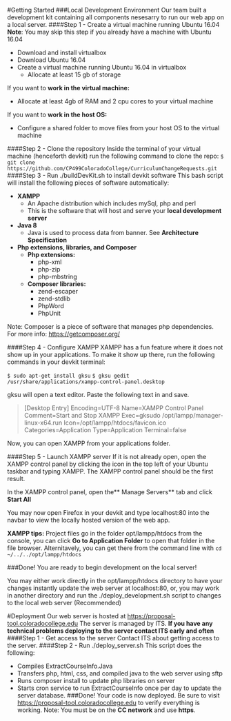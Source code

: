 
#Getting Started
###Local Development Environment
Our team built a development kit containing all components nesesarry to run our web app on a local server.
####Step 1 - Create a virtual machine running Ubuntu 16.04
**Note**: You may skip this step if you already have a machine with Ubuntu 16.04

+ Download and install virtualbox
+ Download Ubuntu 16.04
+ Create a virtual machine running Ubuntu 16.04 in virtualbox
	+ Allocate at least 15 gb of storage

If you want to  **work in the virtual machine:**
+ Allocate at least 4gb of RAM and 2 cpu cores to your virtual machine

If you want to **work in the host OS:**
+ Configure a shared folder to move files from your host OS to the virtual machine



####Step 2 - Clone the repository
Inside the terminal of your virtual machine (henceforth devkit) run the following command to clone the repo:
`$ git clone https://github.com/CP499ColoradoCollege/CurriculumChangeRequests.git`
####Step 3 - Run ./buildDevKit.sh to install devkit software
This bash script will install the following pieces of software automatically:
+ **XAMPP**
    + An Apache distribution which includes mySql, php and perl
    + This is the software that will host and serve your **local development server**
+ **Java 8**
    * Java is used to process data from banner. See **Architecture Specification**
+ **Php extensions, libraries, and Composer**
    * **Php extensions:**
		* php-xml
		* php-zip
		* php-mbstring
	* **Composer libraries:**
		* zend-escaper
		* zend-stdlib
		* PhpWord
		* PhpUnit

Note: Composer is a piece of software that manages php dependencies. For more info: https://getcomposer.org/

####Step 4 - Configure XAMPP
XAMPP has a fun feature where it does not show up in your applications. To make it show up there, run the following commands in your devkit terminal:

`$ sudo apt-get install gksu`
`$ gksu gedit /usr/share/applications/xampp-control-panel.desktop`

gksu will open a text editor. Paste the following text in and save.

>[Desktop Entry]
Encoding=UTF-8
Name=XAMPP Control Panel
Comment=Start and Stop XAMPP
Exec=gksudo /opt/lampp/manager-linux-x64.run
Icon=/opt/lampp/htdocs/favicon.ico
Categories=Application
Type=Application
Terminal=false

Now, you can open XAMPP from your applications folder.

####Step 5 - Launch XAMPP server
If it is not already open, open the XAMPP control panel by clicking the icon in the top left of your Ubuntu taskbar and typing XAMPP. The XAMPP control panel should be the first result.

In the XAMPP control panel, open the** Manage Servers** tab and click **Start All**

You may now open Firefox in your devkit and type localhost:80 into the navbar to view the locally hosted version of the web app.

**XAMPP tips:**
Project files go in the folder opt/lampp/htdocs from the console, you can click **Go to Application Folder** to open that folder in the file browser. Alternitavely, you can get there from the command line with `cd ~/../../opt/lampp/htdocs`

###Done!
You are ready to begin development on the local server!

You may either work directly in the opt/lampp/htdocs directory to have your changes instantly update the web server at localhost:80, or, you may work in another directory and run the ./deploy_development.sh script to changes to the local web server (Recommended)

#Deployment
Our web server is hosted at https://proposal-tool.coloradocollege.edu
The server is managed by ITS. **If you have any technical problems deploying to the server contact ITS early and often**
####Step 1 - Get access to the server
Contact ITS about getting access to the server.
####Step 2 - Run ./deploy_server.sh
This script does the following:
+ Compiles ExtractCourseInfo.Java
+ Transfers php, html, css, and compiled java to the web server using sftp
+ Runs composer install to update php libraries on server
+ Starts cron service to run ExtractCourseInfo once per day to update the server database.
###Done!
Your code is now deployed. Be sure to visit https://proposal-tool.coloradocollege.edu to verify everything is working.
Note: You must be on the **CC network** and use **https**.
